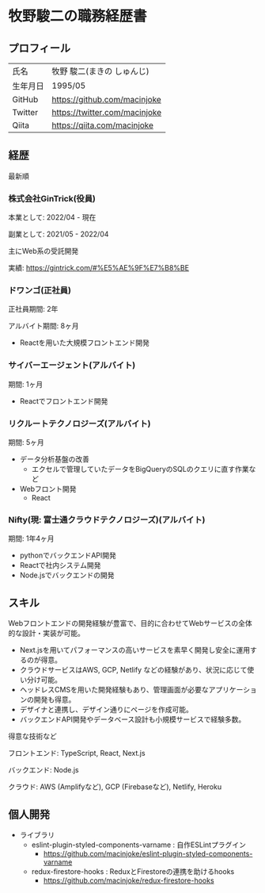 # 牧野駿二の職務経歴書

## プロフィール

|||
--|--
氏名 | 牧野 駿二(まきの しゅんじ) |
生年月日 | 1995/05 |
GitHub | https://github.com/macinjoke
Twitter | https://twitter.com/macinjoke
Qiita | https://qiita.com/macinjoke

## 経歴
最新順

### 株式会社GinTrick(役員)
本業として: 2022/04 - 現在

副業として: 2021/05 - 2022/04

主にWeb系の受託開発

実績: https://gintrick.com/#%E5%AE%9F%E7%B8%BE

### ドワンゴ(正社員)
正社員期間: 2年

アルバイト期間: 8ヶ月

- Reactを用いた大規模フロントエンド開発

### サイバーエージェント(アルバイト)
期間: 1ヶ月

- Reactでフロントエンド開発

### リクルートテクノロジーズ(アルバイト)
期間: 5ヶ月

- データ分析基盤の改善
  - エクセルで管理していたデータをBigQueryのSQLのクエリに直す作業など
- Webフロント開発
  - React

### Nifty(現: 富士通クラウドテクノロジーズ)(アルバイト)
期間: 1年4ヶ月

- pythonでバックエンドAPI開発
- Reactで社内システム開発
- Node.jsでバックエンドの開発

## スキル

Webフロントエンドの開発経験が豊富で、目的に合わせてWebサービスの全体的な設計・実装が可能。

- Next.jsを用いてパフォーマンスの高いサービスを素早く開発し安全に運用するのが得意。
- クラウドサービスはAWS, GCP, Netlify などの経験があり、状況に応じて使い分け可能。
- ヘッドレスCMSを用いた開発経験もあり、管理画面が必要なアプリケーションの開発も得意。
- デザイナと連携し、デザイン通りにページを作成可能。
- バックエンドAPI開発やデータベース設計も小規模サービスで経験多数。

得意な技術など

フロントエンド: TypeScript, React, Next.js

バックエンド: Node.js

クラウド: AWS (Amplifyなど), GCP (Firebaseなど), Netlify, Heroku

## 個人開発

- ライブラリ
  - eslint-plugin-styled-components-varname : 自作ESLintプラグイン
    - https://github.com/macinjoke/eslint-plugin-styled-components-varname 
  - redux-firestore-hooks : ReduxとFirestoreの連携を助けるhooks
    - https://github.com/macinjoke/redux-firestore-hooks

